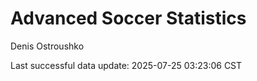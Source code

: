 # Advanced Soccer Statistics
Denis Ostroushko

<!-- gfm -->

Last successful data update: 2025-07-25 03:23:06 CST
